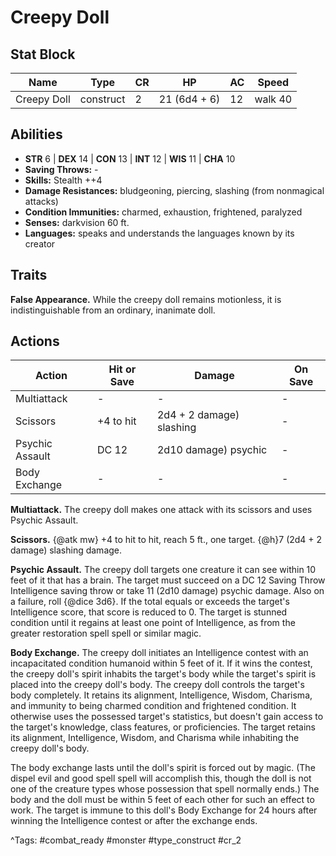 # Creepy Doll

## Stat Block

| Name | Type | CR | HP | AC | Speed |
|------|------|----|----|----|-------|
| Creepy Doll | construct | 2 | 21 (6d4 + 6) | 12 | walk 40 |

## Abilities

- **STR** 6 | **DEX** 14 | **CON** 13 | **INT** 12 | **WIS** 11 | **CHA** 10
- **Saving Throws:** -  
- **Skills:** Stealth ++4  
- **Damage Resistances:** bludgeoning, piercing, slashing (from nonmagical attacks)  
- **Condition Immunities:** charmed, exhaustion, frightened, paralyzed  
- **Senses:** darkvision 60 ft.  
- **Languages:** speaks and understands the languages known by its creator

## Traits

**False Appearance.** While the creepy doll remains motionless, it is indistinguishable from an ordinary, inanimate doll.


## Actions

| Action | Hit or Save | Damage | On Save |
|--------|--------------|--------|----------|
| Multiattack | - | - | - |
| Scissors | +4 to hit | 2d4 + 2 damage) slashing | - |
| Psychic Assault | DC 12 | 2d10 damage) psychic | - |
| Body Exchange | - | - | - |

**Multiattack.** The creepy doll makes one attack with its scissors and uses Psychic Assault.

**Scissors.** {@atk mw} +4 to hit to hit, reach 5 ft., one target. {@h}7 (2d4 + 2 damage) slashing damage.

**Psychic Assault.** The creepy doll targets one creature it can see within 10 feet of it that has a brain. The target must succeed on a DC 12 Saving Throw Intelligence saving throw or take 11 (2d10 damage) psychic damage. Also on a failure, roll {@dice 3d6}. If the total equals or exceeds the target's Intelligence score, that score is reduced to 0. The target is stunned condition until it regains at least one point of Intelligence, as from the greater restoration spell spell or similar magic.

**Body Exchange.** The creepy doll initiates an Intelligence contest with an incapacitated condition humanoid within 5 feet of it. If it wins the contest, the creepy doll's spirit inhabits the target's body while the target's spirit is placed into the creepy doll's body. The creepy doll controls the target's body completely. It retains its alignment, Intelligence, Wisdom, Charisma, and immunity to being charmed condition and frightened condition. It otherwise uses the possessed target's statistics, but doesn't gain access to the target's knowledge, class features, or proficiencies. The target retains its alignment, Intelligence, Wisdom, and Charisma while inhabiting the creepy doll's body.

The body exchange lasts until the doll's spirit is forced out by magic. (The dispel evil and good spell spell will accomplish this, though the doll is not one of the creature types whose possession that spell normally ends.) The body and the doll must be within 5 feet of each other for such an effect to work. The target is immune to this doll's Body Exchange for 24 hours after winning the Intelligence contest or after the exchange ends.


^Tags: #combat_ready #monster #type_construct #cr_2